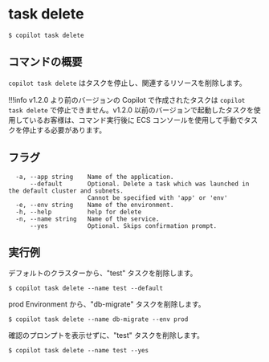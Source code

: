 # task delete
```
$ copilot task delete
```

## コマンドの概要
`copilot task delete` はタスクを停止し、関連するリソースを削除します。

!!!info
    v1.2.0 より前のバージョンの Copilot で作成されたタスクは `copilot task delete` で停止できません。v1.2.0 以前のバージョンで起動したタスクを使用しているお客様は、コマンド実行後に ECS コンソールを使用して手動でタスクを停止する必要があります。

## フラグ
```
  -a, --app string    Name of the application.
      --default       Optional. Delete a task which was launched in the default cluster and subnets.
                      Cannot be specified with 'app' or 'env'
  -e, --env string    Name of the environment.
  -h, --help          help for delete
  -n, --name string   Name of the service.
      --yes           Optional. Skips confirmation prompt.
```
## 実行例
デフォルトのクラスターから、"test" タスクを削除します。
```
$ copilot task delete --name test --default
```

prod Environment から、"db-migrate" タスクを削除します。
```
$ copilot task delete --name db-migrate --env prod
```

確認のプロンプトを表示せずに、"test" タスクを削除します。
```
$ copilot task delete --name test --yes
```
